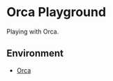 # Orca Playground

Playing with Orca.

## Environment

- [Orca](https://github.com/hundredrabbits/Orca)
